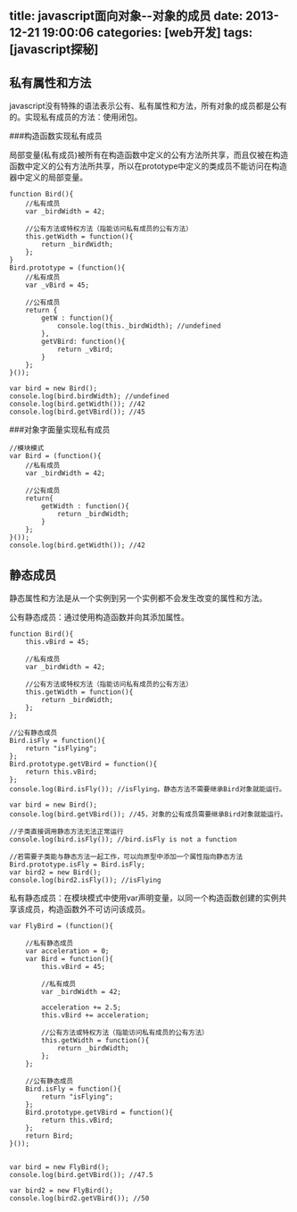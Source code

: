 title: javascript面向对象--对象的成员
date: 2013-12-21 19:00:06
categories: [web开发]
tags: [javascript探秘]
---

私有属性和方法
----------------------

javascript没有特殊的语法表示公有、私有属性和方法，所有对象的成员都是公有的。实现私有成员的方法：使用闭包。

###构造函数实现私有成员

局部变量(私有成员)被所有在构造函数中定义的公有方法所共享，而且仅被在构造函数中定义的公有方法所共享，所以在prototype中定义的类成员不能访问在构造器中定义的局部变量。

```ssh
function Bird(){
    //私有成员
    var _birdWidth = 42;

    //公有方法或特权方法（指能访问私有成员的公有方法）
    this.getWidth = function(){
        return _birdWidth;
    };
}
Bird.prototype = (function(){
    //私有成员
    var _vBird = 45;

    //公有成员
    return {
        getW : function(){
            console.log(this._birdWidth); //undefined
        },
        getVBird: function(){
            return _vBird;
        }
    };
}());

var bird = new Bird();
console.log(bird.birdWidth); //undefined
console.log(bird.getWidth()); //42
console.log(bird.getVBird()); //45
```
<!--more-->

###对象字面量实现私有成员

```ssh
//模块模式
var Bird = (function(){
    //私有成员
    var _birdWidth = 42;

    //公有成员
    return{
        getWidth : function(){
            return _birdWidth;
        }
    };
}());
console.log(bird.getWidth()); //42
```


静态成员
------------------------

静态属性和方法是从一个实例到另一个实例都不会发生改变的属性和方法。

公有静态成员：通过使用构造函数并向其添加属性。

```ssh
function Bird(){
    this.vBird = 45;

    //私有成员
    var _birdWidth = 42;

    //公有方法或特权方法（指能访问私有成员的公有方法）
    this.getWidth = function(){
        return _birdWidth;
    };
};

//公有静态成员
Bird.isFly = function(){
    return "isFlying";
};
Bird.prototype.getVBird = function(){
    return this.vBird;
};
console.log(Bird.isFly()); //isFlying，静态方法不需要继承Bird对象就能运行。

var bird = new Bird();
console.log(bird.getVBird()); //45，对象的公有成员需要继承Bird对象就能运行。

//子类直接调用静态方法无法正常运行
console.log(bird.isFly()); //bird.isFly is not a function

//若需要子类能与静态方法一起工作，可以向原型中添加一个属性指向静态方法
Bird.prototype.isFly = Bird.isFly;
var bird2 = new Bird();
console.log(bird2.isFly()); //isFlying

```

私有静态成员：在模块模式中使用var声明变量，以同一个构造函数创建的实例共享该成员，构造函数外不可访问该成员。

```ssh
var FlyBird = (function(){

    //私有静态成员
    var acceleration = 0;
    var Bird = function(){
        this.vBird = 45;

        //私有成员
        var _birdWidth = 42;

        acceleration += 2.5;
        this.vBird += acceleration;

        //公有方法或特权方法（指能访问私有成员的公有方法）
        this.getWidth = function(){
            return _birdWidth;
        };
    };

    //公有静态成员
    Bird.isFly = function(){
        return "isFlying";
    };
    Bird.prototype.getVBird = function(){
        return this.vBird;
    };
    return Bird;
}());


var bird = new FlyBird();
console.log(bird.getVBird()); //47.5

var bird2 = new FlyBird();
console.log(bird2.getVBird()); //50

```

